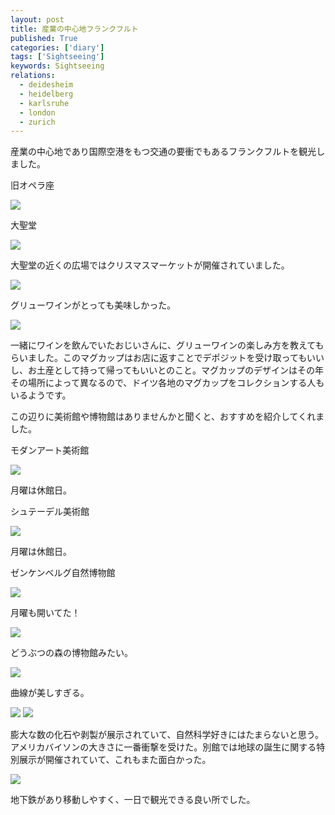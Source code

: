 ```yaml
---
layout: post
title: 産業の中心地フランクフルト
published: True
categories: ['diary']
tags: ['Sightseeing']
keywords: Sightseeing
relations:
  - deidesheim
  - heidelberg
  - karlsruhe
  - london
  - zurich
---
```


産業の中心地であり国際空港をもつ交通の要衝でもあるフランクフルトを観光しました。

<p class="injection-center">旧オペラ座</p>

<img src="/assets/img/blog_frankfurt01.JPG" class="image-on-frame">

<p class="injection-center">大聖堂</p>

<img src="/assets/img/blog_frankfurt02.JPG" class="image-on-frame-small">

大聖堂の近くの広場ではクリスマスマーケットが開催されていました。

<img src="/assets/img/blog_frankfurt03.JPG" class="image-on-frame">

グリューワインがとっても美味しかった。

<img src="/assets/img/blog_frankfurt04.JPG" class="image-on-frame">

一緒にワインを飲んでいたおじいさんに、グリューワインの楽しみ方を教えてもらいました。このマグカップはお店に返すことでデポジットを受け取ってもいいし、お土産として持って帰ってもいいとのこと。マグカップのデザインはその年その場所によって異なるので、ドイツ各地のマグカップをコレクションする人もいるようです。

この辺りに美術館や博物館はありませんかと聞くと、おすすめを紹介してくれました。

<p class="injection-center">モダンアート美術館</p>

<img src="/assets/img/blog_frankfurt05.JPG" class="image-on-frame">

月曜は休館日。

<p class="injection-center">シュテーデル美術館</p>

<img src="/assets/img/blog_frankfurt06.JPG" class="image-on-frame">

月曜は休館日。

<p class="injection-center">ゼンケンベルグ自然博物館</p>

<img src="/assets/img/blog_frankfurt07.JPG" class="image-on-frame">

月曜も開いてた！

<img src="/assets/img/blog_frankfurt08.JPG" class="image-on-frame">

どうぶつの森の博物館みたい。

<img src="/assets/img/blog_frankfurt09.JPG" class="image-on-frame">

曲線が美しすぎる。

<img src="/assets/img/blog_frankfurt10.JPG" class="image-on-frame">

<img src="/assets/img/blog_frankfurt11.JPG" class="image-on-frame">

膨大な数の化石や剥製が展示されていて、自然科学好きにはたまらないと思う。アメリカバイソンの大きさに一番衝撃を受けた。別館では地球の誕生に関する特別展示が開催されていて、これもまた面白かった。

<img src="/assets/img/blog_frankfurt12.JPG" class="image-on-frame">

地下鉄があり移動しやすく、一日で観光できる良い所でした。
